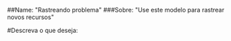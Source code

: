 ##Name: "Rastreando problema"
###Sobre: "Use este modelo para rastrear novos recursos"

#Descreva o que deseja:





